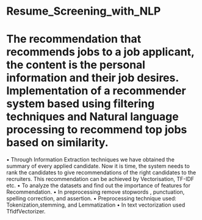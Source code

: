 # Resume_Screening_with_NLP

# The recommendation that recommends jobs to a job applicant, the content is the personal information and their job desires. Implementation of a recommender system based using filtering techniques and Natural language processing to recommend top jobs based on similarity.

•	Through Information Extraction techniques we have obtained the summary of every applied candidate. Now it is time, the system needs to rank the candidates to give recommendations of the right candidates to the recruiters. This recommendation can be achieved by Vectorisation, TF-IDF etc.
•	To analyze the datasets and find out the importance of features for Recommendation.
•	In preprocessing remove stopwords , punctuation, spelling correction, and assertion.
•	Preprocessing technique used: Tokenization,stemming, and Lemmatization
•	In text vectorization used TfidfVectorizer.

